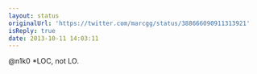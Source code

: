 ```yaml
---
layout: status
originalUrl: 'https://twitter.com/marcgg/status/388666090911313921'
isReply: true
date: 2013-10-11 14:03:11
---
```


@n1k0 *LOC, not LO.
